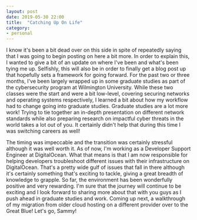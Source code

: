 ```yaml
---
layout: post
date: 2019-05-30 22:00
title:  "Catching Up On Life"
category: 
- personal
---
```


I know it's been a bit dead over on this side in spite of repeatedly saying that I was going to begin posting on here a bit more. In order to explain this, I wanted to give a bit of an update on where I've been and what's been tying me up. Selfishly, this will also be in order to finally get a blog post up that hopefully sets a framework for going forward. For the past two or three months, I've been largely wrapped up in some graduate studies as part of the cybersecurity program at Wilmington University. While these two classes were the start and were a bit low-level, covering securing networks and operating systems respectively, I learned a bit about how my workflow had to change going into graduate studies. Graduate studies are a lot more work! Trying to tie together an in-depth presentation on different network standards while also preparing research on impactful cyber threats in the world takes a lot out of you. It certainly didn't help that during this time I was switching careers as well!

<!--more-->

The timing was impeccable and the transition was certainly stressful although it was well worth it. As of now, I'm working as a Developer Support Engineer at DigitalOcean. What that means is that I am now responsible for helping developers troubleshoot different issues with their infrastructure on DigitalOcean. That's a pretty wide gulf of issues that fall in there although it's certainly something that's exciting to tackle, giving a great breadth of knowledge to grapple. So far, the environment has been wonderfully positive and very rewarding. I'm sure that the journey will continue to be exciting and I look forward to sharing more about that with you guys as I push ahead in graduate studies and work. Coming up next, a walkthrough of my migration from older cloud hosting on a different provider over to the Great Blue! Let's go, Sammy!